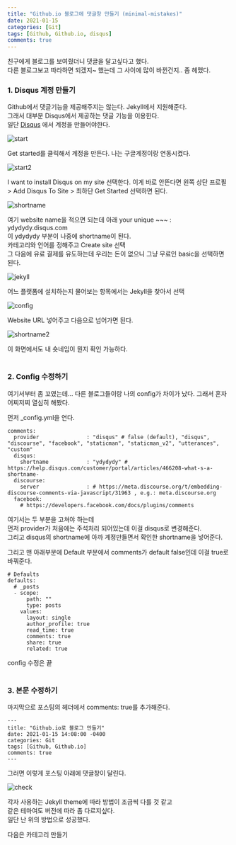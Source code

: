 ```yaml
---
title: "Github.io 블로그에 댓글창 만들기 (minimal-mistakes)"
date: 2021-01-15
categories: [Git]
tags: [Github, Github.io, disqus]
comments: true
---
```


친구에게 블로그를 보여줬더니 댓글을 달고싶다고 했다.  
다른 블로그보고 따라하면 되겠지~ 했는데 그 사이에 많이 바뀐건지.. 좀 헤맸다.  

### 1. Disqus 계정 만들기
Github에서 댓글기능을 제공해주지는 않는다. Jekyll에서 지원해준다.  
그래서 대부분 Disqus에서 제공하는 댓글 기능을 이용한다.  
일단 [Disqus](https://disqus.com/) 에서 계정을 만들어야한다.

![start](https://user-images.githubusercontent.com/77476913/104708485-20488580-5761-11eb-9d99-41bfb35280d8.PNG)

Get started를 클릭해서 계정을 만든다. 나는 구글계정이랑 연동시켰다.  

![start2](https://user-images.githubusercontent.com/77476913/104708521-2c344780-5761-11eb-9b9c-7593bc4b0f51.PNG)

I want to install Disqus on my site 선택한다.
이게 바로 안뜬다면 왼쪽 상단 프로필 > Add Disqus To Site > 최하단 Get Started 선택하면 된다.

![shortname](https://user-images.githubusercontent.com/77476913/104708533-30606500-5761-11eb-959b-a3829ff1b260.PNG)

여기 website name을 적으면 되는데 아래 your unique ~~~ : ydydydy.disqus.com  
이 ydydydy 부분이 나중에 shortname이 된다.  
카테고리와 언어를 정해주고 Create site 선택  
그 다음에 유료 결제를 유도하는데 우리는 돈이 없으니 그냥 무료인 basic을 선택하면 된다.  

![jekyll](https://user-images.githubusercontent.com/77476913/104708544-348c8280-5761-11eb-96cb-2989e2d7b1c4.PNG)

어느 플랫폼에 설치하는지 물어보는 항목에서는 Jekyll을 찾아서 선택

![config](https://user-images.githubusercontent.com/77476913/104708562-39e9cd00-5761-11eb-947c-8c43ff95e7f3.PNG)

Website URL 넣어주고 다음으로 넘어가면 된다. 

![shortname2](https://user-images.githubusercontent.com/77476913/104709618-8255ba80-5762-11eb-9f14-db6858c36e74.png)

이 화면에서도 내 숏네임이 뭔지 확인 가능하다.
<br>
<br>

### 2. Config 수정하기
여기서부터 좀 꼬였는데... 다른 블로그들이랑 나의 config가 차이가 났다.
그래서 혼자 어찌저찌 열심히 해봤다.

먼저 _config.yml을 연다.

```
comments:
  provider               : "disqus" # false (default), "disqus", "discourse", "facebook", "staticman", "staticman_v2", "utterances", "custom"
  disqus:
    shortname            : "ydydydy" # https://help.disqus.com/customer/portal/articles/466208-what-s-a-shortname-
  discourse:
    server               : # https://meta.discourse.org/t/embedding-discourse-comments-via-javascript/31963 , e.g.: meta.discourse.org
  facebook:
    # https://developers.facebook.com/docs/plugins/comments
```
여기서는 두 부분을 고쳐야 하는데  
먼저 provider가 처음에는 주석처리 되어있는데 이걸 disqus로 변경해준다.  
그리고 disqus의 shortname에 아까 계정만들면서 확인한 shortname을 넣어준다.

그리고 맨 아래부분에 Default 부분에서 comments가 default false인데 이걸 true로 바꿔준다.

```
# Defaults
defaults:
  # _posts
  - scope:
      path: ""
      type: posts
    values:
      layout: single
      author_profile: true
      read_time: true
      comments: true
      share: true
      related: true

```

config 수정은 끝
<br>
<br>

### 3. 본문 수정하기
마지막으로 포스팅의 헤더에서 comments: true를 추가해준다.

```
---
title: "Github.io로 블로그 만들기"
date: 2021-01-15 14:08:00 -0400
categories: Git
tags: [Github, Github.io]
comments: true
---
```

그러면 이렇게 포스팅 아래에 댓글창이 달린다.

![check](https://user-images.githubusercontent.com/77476913/104708585-3eae8100-5761-11eb-9398-40c27b858183.PNG)

각자 사용하는 Jekyll theme에 따라 방법이 조금씩 다를 것 같고  
같은 테마여도 버전에 따라 좀 다르지싶다.  
일단 난 위의 방법으로 성공했다.

다음은 카테고리 만들기



